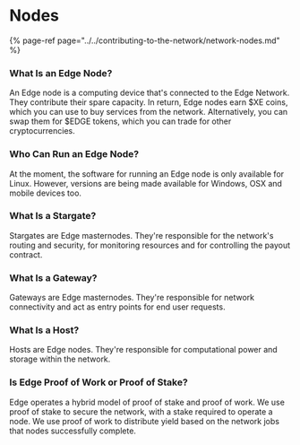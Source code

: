 # Nodes

{% page-ref page="../../contributing-to-the-network/network-nodes.md" %}

### What Is an Edge Node?

An Edge node is a computing device that's connected to the Edge Network. They contribute their spare capacity. In return, Edge nodes earn $XE coins, which you can use to buy services from the network. Alternatively, you can swap them for $EDGE tokens, which you can trade for other cryptocurrencies.

### Who Can Run an Edge Node?

At the moment, the software for running an Edge node is only available for Linux. However, versions are being made available for Windows, OSX and mobile devices too.

### What Is a Stargate?

Stargates are Edge masternodes. They're responsible for the network's routing and security, for monitoring resources and for controlling the payout contract.

### What Is a Gateway?

Gateways are Edge masternodes. They're responsible for network connectivity and act as entry points for end user requests.

### What Is a Host?

Hosts are Edge nodes. They're responsible for computational power and storage within the network.

### Is Edge Proof of Work or Proof of Stake?

Edge operates a hybrid model of proof of stake and proof of work. We use proof of stake to secure the network, with a stake required to operate a node. We use proof of work to distribute yield based on the network jobs that nodes successfully complete.

